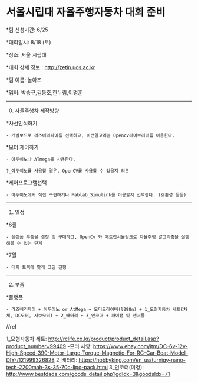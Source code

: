 # 서울시립대 자율주행자동차 대회 준비 
 
 *팀 신청기간: 6/25
 
 *대회일시: 8/18 (토)
 
 *장소: 서울 시립대 
 
 *대회 상세 정보 : http://zetin.uos.ac.kr 
 
 *팀 이름: 놀아조
 
 *멤버: 박승규,김동호,한누림,이명훈
 
---------------------------------

0. 자율주행차 제작방향 

  *차선인식하기 
  
    - 개발보드로 라즈베리파이를 선택하고, 비전알고리즘 Opencv라이브러리를 이용한다.  
    
  *모터 제어하기 
  
    - 아두이노나 ATmega를 사용한다. 
    
    ?_아두이노를 사용할 경우, OpenCV를 사용할 수 있을지 의문
  
  *제어프로그램선택
  
    - 아두이노에서 직접 구현하거나 Mablab_Simulink를 이용할지 선택한다. (호환성 등등) 
   
---------------------------------


1. 일정 

*6월 

    - 플랫폼 부품을 결정 및 구매하고, OpenCv 와 매트랩시뮬링크로 자율주행 알고리즘을 실행해볼 수 있는 단계 
 
*7월

    - 대회 트랙에 맞게 코딩 진행 
 
 ---------------------------------
 
2. 부품 

*플랫폼

    - 라즈베리파이 + 아두이노 or AtMega + 모터드라이버(l298n) + 1_모형자동차 세트(차체, DC모터, 서보모터) + 2_배터리 + 3_인코더 + 파이캠 및 센서들


//ref

1_모형자동차 세트: http://rclife.co.kr/product/product_detail.asp?product_number=99409
 -모터 사양: https://www.ebay.com/itm/DC-6v-12v-High-Speed-390-Motor-Large-Torque-Magnetic-For-RC-Car-Boat-Model-DIY-/121999326828
2_배터리: https://hobbyking.com/en_us/turnigy-nano-tech-2200mah-3s-35-70c-lipo-pack.html
3_인코더(미정): http://www.bestdada.com/goods_detail.php?gdIdx=3&goodsIdx=71

 

